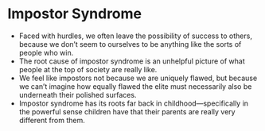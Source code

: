 # Impostor Syndrome

* Faced with hurdles, we often leave the possibility of success to others, because we don’t seem to ourselves to be anything like the sorts of people who win.
* The root cause of impostor syndrome is an unhelpful picture of what people at the top of society are really like.
* We feel like impostors not because we are uniquely flawed, but because we can’t imagine how equally flawed the elite must necessarily also be underneath their polished surfaces.
* Impostor syndrome has its roots far back in childhood—specifically in the powerful sense children have that their parents are really very different from them.
